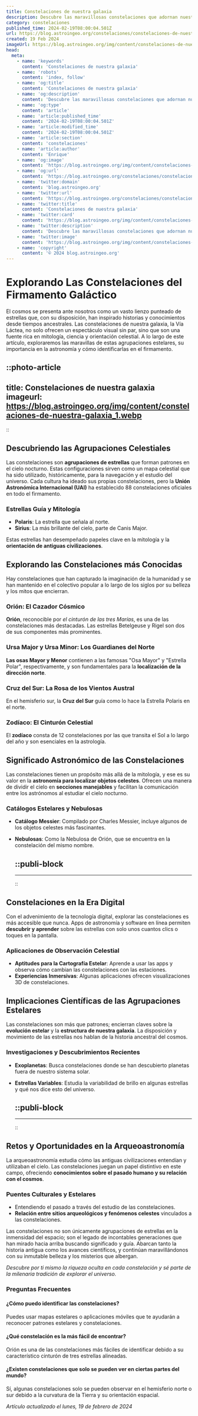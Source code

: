 ```yaml
---
title: Constelaciones de nuestra galaxia
description: Descubre las maravillosas constelaciones que adornan nuestra galaxia. Sumérgete en la belleza estelar y explora el cosmos con nosotros.
category: constelaciones
published_time: 2024-02-19T08:00:04.501Z
url: https://blog.astroingeo.org/constelaciones/constelaciones-de-nuestra-galaxia
created: 19 Feb 2024
imageUrl: https://blog.astroingeo.org/img/content/constelaciones-de-nuestra-galaxia_1.webp
head:
  meta:
    - name: 'keywords'
      content: 'Constelaciones de nuestra galaxia'
    - name: 'robots'
      content: 'index, follow'
    - name: 'og:title'
      content: 'Constelaciones de nuestra galaxia'
    - name: 'og:description'
      content: 'Descubre las maravillosas constelaciones que adornan nuestra galaxia. Sumérgete en la belleza estelar y explora el cosmos con nosotros.'
    - name: 'og:type'
      content: 'article'
    - name: 'article:published_time'
      content: '2024-02-19T08:00:04.501Z'
    - name: 'article:modified_time'
      content: '2024-02-19T08:00:04.501Z'
    - name: 'article:section'
      content: 'constelaciones'
    - name: 'article:author'
      content: 'Enrique'
    - name: 'og:image'
      content: 'https://blog.astroingeo.org/img/content/constelaciones-de-nuestra-galaxia_1.webp'
    - name: 'og:url'
      content: 'https://blog.astroingeo.org/constelaciones/constelaciones-de-nuestra-galaxia'
    - name: 'twitter:domain'
      content: 'blog.astroingeo.org'
    - name: 'twitter:url'
      content: 'https://blog.astroingeo.org/constelaciones/constelaciones-de-nuestra-galaxia'
    - name: 'twitter:title'
      content: 'Constelaciones de nuestra galaxia'
    - name: 'twitter:card'
      content: 'https://blog.astroingeo.org/img/content/constelaciones-de-nuestra-galaxia_1.webp'
    - name: 'twitter:description'
      content: 'Descubre las maravillosas constelaciones que adornan nuestra galaxia. Sumérgete en la belleza estelar y explora el cosmos con nosotros.'
    - name: 'twitter:image'
      content: 'https://blog.astroingeo.org/img/content/constelaciones-de-nuestra-galaxia_1.webp'
    - name: 'copyright'
      content: '© 2024 blog.astroingeo.org'
---
```

# Explorando Las Constelaciones del Firmamento Galáctico

El cosmos se presenta ante nosotros como un vasto lienzo punteado de estrellas que, con su disposición, han inspirado historias y conocimientos desde tiempos ancestrales. Las constelaciones de nuestra galaxia, la Vía Láctea, no solo ofrecen un espectáculo visual sin par, sino que son una fuente rica en mitología, ciencia y orientación celestial. A lo largo de este artículo, exploraremos las maravillas de estas agrupaciones estelares, su importancia en la astronomía y cómo identificarlas en el firmamento.


::photo-article
---
title: Constelaciones de nuestra galaxia
imageurl: https://blog.astroingeo.org/img/content/constelaciones-de-nuestra-galaxia_1.webp
---
::



## Descubriendo las Agrupaciones Celestiales

Las constelaciones son **agrupaciones de estrellas** que forman patrones en el cielo nocturno. Estas configuraciones sirven como un mapa celestial que ha sido utilizado, históricamente, para la navegación y el estudio del universo. Cada cultura ha ideado sus propias constelaciones, pero la **Unión Astronómica Internacional (UAI)** ha establecido 88 constelaciones oficiales en todo el firmamento.

### **Estrellas Guía y Mitología**

- **Polaris**: La estrella que señala al norte.
- **Sirius**: La más brillante del cielo, parte de Canis Major.

Estas estrellas han desempeñado papeles clave en la mitología y la **orientación de antiguas civilizaciones**.

## Explorando las Constelaciones más Conocidas

Hay constelaciones que han capturado la imaginación de la humanidad y se han mantenido en el colectivo popular a lo largo de los siglos por su belleza y los mitos que encierran.

### **Orión: El Cazador Cósmico**

**Orión**, reconocible por *el cinturón de las tres Marías*, es una de las constelaciones más destacadas. Las estrellas Betelgeuse y Rigel son dos de sus componentes más prominentes.

### **Ursa Major y Ursa Minor: Los Guardianes del Norte**

**Las osas Mayor y Menor** contienen a las famosas "Osa Mayor" y "Estrella Polar", respectivamente, y son fundamentales para la **localización de la dirección norte**.

### **Cruz del Sur: La Rosa de los Vientos Austral**

En el hemisferio sur, la **Cruz del Sur** guía como lo hace la Estrella Polaris en el norte.

### **Zodíaco: El Cinturón Celestial**

El **zodíaco** consta de 12 constelaciones por las que transita el Sol a lo largo del año y son esenciales en la astrología.

## Significado Astronómico de las Constelaciones

Las constelaciones tienen un propósito más allá de la mitología, y ese es su valor en la **astronomía para localizar objetos celestes**. Ofrecen una manera de dividir el cielo en **secciones manejables** y facilitan la comunicación entre los astrónomos al estudiar el cielo nocturno.

### **Catálogos Estelares y Nebulosas**

- **Catálogo Messier**: Compilado por Charles Messier, incluye algunos de los objetos celestes más fascinantes.
- **Nebulosas**: Como la Nebulosa de Orión, que se encuentra en la constelación del mismo nombre.


  ::publi-block
  ---
  ---
  ::
  
  

## Constelaciones en la Era Digital

Con el advenimiento de la tecnología digital, explorar las constelaciones es más accesible que nunca. Apps de astronomía y software en línea permiten **descubrir y aprender** sobre las estrellas con solo unos cuantos clics o toques en la pantalla.

### **Aplicaciones de Observación Celestial**

- **Aptitudes para la Cartografía Estelar**: Aprende a usar las apps y observa cómo cambian las constelaciones con las estaciones.
- **Experiencias Inmersivas**: Algunas aplicaciones ofrecen visualizaciones 3D de constelaciones.

## Implicaciones Científicas de las Agrupaciones Estelares

Las constelaciones son más que patrones; encierran claves sobre la **evolución estelar** y la **estructura de nuestra galaxia**. La disposición y movimiento de las estrellas nos hablan de la historia ancestral del cosmos.

### Investigaciones y Descubrimientos Recientes

- **Exoplanetas**: Busca constelaciones donde se han descubierto planetas fuera de nuestro sistema solar.
- **Estrellas Variables**: Estudia la variabilidad de brillo en algunas estrellas y qué nos dice esto del universo.


  ::publi-block
  ---
  ---
  ::
  
  

## Retos y Oportunidades en la Arqueoastronomía

La arqueoastronomía estudia cómo las antiguas civilizaciones entendían y utilizaban el cielo. Las constelaciones juegan un papel distintivo en este campo, ofreciendo **conocimientos sobre el pasado humano y su relación con el cosmos**.

### **Puentes Culturales y Estelares**

- Entendiendo el pasado a través del estudio de las constelaciones.
- **Relación entre sitios arqueológicos y fenómenos celestes** vinculados a las constelaciones.

Las constelaciones no son únicamente agrupaciones de estrellas en la inmensidad del espacio; son el legado de incontables generaciones que han mirado hacia arriba buscando significado y guía. Abarcan tanto la historia antigua como los avances científicos, y continúan maravillándonos con su inmutable belleza y los misterios que albergan.

*Descubre por ti mismo la riqueza oculta en cada constelación y sé parte de la milenaria tradición de explorar el universo.*

### Preguntas Frecuentes

#### ¿Cómo puedo identificar las constelaciones?
Puedes usar mapas estelares o aplicaciones móviles que te ayudarán a reconocer patrones estelares y constelaciones.

#### ¿Qué constelación es la más fácil de encontrar?
Orión es una de las constelaciones más fáciles de identificar debido a su característico cinturón de tres estrellas alineadas.

#### ¿Existen constelaciones que solo se pueden ver en ciertas partes del mundo?
Sí, algunas constelaciones solo se pueden observar en el hemisferio norte o sur debido a la curvatura de la Tierra y su orientación espacial.

_Artículo actualizado el lunes, 19 de febrero de 2024_